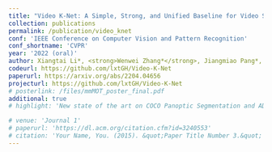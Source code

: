 ```yaml
---
title: "Video K-Net: A Simple, Strong, and Unified Baseline for Video Segmentation"
collection: publications
permalink: /publication/video_knet
conf: 'IEEE Conference on Computer Vision and Pattern Recognition'
conf_shortname: 'CVPR'
year: '2022 (oral)'
author: Xiangtai Li*, <strong>Wenwei Zhang*</strong>, Jiangmiao Pang*, Kai Chen, Guangliang Cheng, Yunhai Tong, Chen Change Loy
codeurl: https://github.com/lxtGH/Video-K-Net
paperurl: https://arxiv.org/abs/2204.04656
projecturl: https://github.com/lxtGH/Video-K-Net
# posterlink: /files/mmMOT_poster_final.pdf
additional: true
# highlight: 'New state of the art on COCO Panoptic Segmentation and ADE20K Semantic Segmentation datasets.'

# venue: 'Journal 1'
# paperurl: 'https://dl.acm.org/citation.cfm?id=3240553'
# citation: 'Your Name, You. (2015). &quot;Paper Title Number 3.&quot; <i>Journal 1</i>. 1(3).'
---
```


